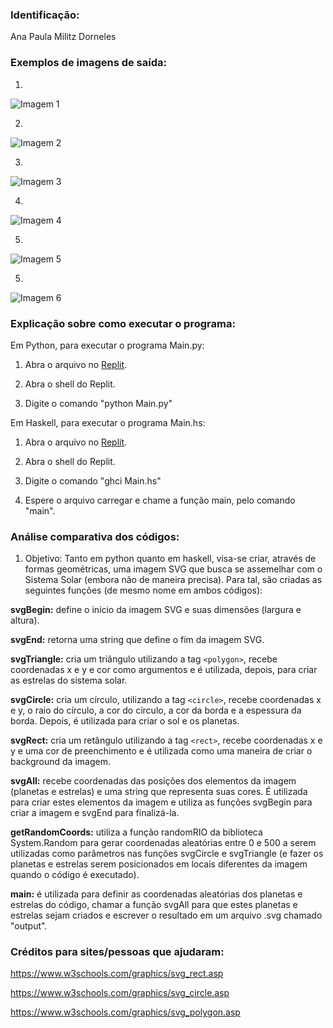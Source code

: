 ### Identificação:
Ana Paula Militz Dorneles

### Exemplos de imagens de saída: 
1.
![Imagem 1](images/output.svg)

2. 
![Imagem 2](images/output(1).svg)

3. 
![Imagem 3](images/output(2).svg)

4. 
![Imagem 4](images/output(3).svg)

5. 
![Imagem 5](images/output(4).svg)

5. 
![Imagem 6](images/output(5).svg)

### Explicação sobre como executar o programa:
Em Python, para executar o programa Main.py:

1. Abra o arquivo no [Replit](https://replit.com).

2. Abra o shell do Replit.

3. Digite o comando "python Main.py"

Em Haskell, para executar o programa Main.hs:

1. Abra o arquivo no [Replit](https://replit.com).

2. Abra o shell do Replit.

3. Digite o comando "ghci Main.hs"

4. Espere o arquivo carregar e chame a função main, pelo comando "main".

### Análise comparativa dos códigos:
1. Objetivo: Tanto em python quanto em haskell, visa-se criar, através de formas geométricas, uma imagem SVG que busca se assemelhar com o Sistema Solar (embora não de maneira precisa). Para tal, são criadas as seguintes funções (de mesmo nome em ambos códigos):

**svgBegin:** define o início da imagem SVG e suas dimensões (largura e altura). 

**svgEnd:** retorna uma string que define o fim da imagem SVG. 

**svgTriangle:** cria um triângulo utilizando a tag `<polygon>`, recebe coordenadas x e y e cor como argumentos e é utilizada, depois, para criar as estrelas do sistema solar.

**svgCircle:** cria um círculo, utilizando a tag `<circle>`, recebe coordenadas x e y, o raio do círculo, a cor do círculo, a cor da borda e a espessura da borda. Depois, é utilizada para criar o sol e os planetas. 
 
**svgRect:** cria um retângulo utilizando a tag `<rect>`, recebe coordenadas x e y e uma cor de preenchimento e é utilizada como uma maneira de criar o background da imagem.
  
**svgAll:** recebe coordenadas das posições dos elementos da imagem (planetas e estrelas) e uma string que representa suas cores. É utilizada para criar estes elementos da imagem e utiliza as funções svgBegin para criar a imagem e svgEnd para finalizá-la.  
  
**getRandomCoords:** utiliza a função randomRIO da biblioteca System.Random para gerar coordenadas aleatórias entre 0 e 500 a serem utilizadas como parâmetros nas funções svgCircle e svgTriangle (e fazer os planetas e estrelas serem posicionados em locais diferentes da imagem quando o código é executado).
  
**main:** é utilizada para definir as coordenadas aleatórias dos planetas e estrelas do código, chamar a função svgAll para que estes planetas e estrelas sejam criados e escrever o resultado em um arquivo .svg chamado "output".
  


### Créditos para sites/pessoas que ajudaram:
https://www.w3schools.com/graphics/svg_rect.asp

https://www.w3schools.com/graphics/svg_circle.asp

https://www.w3schools.com/graphics/svg_polygon.asp
